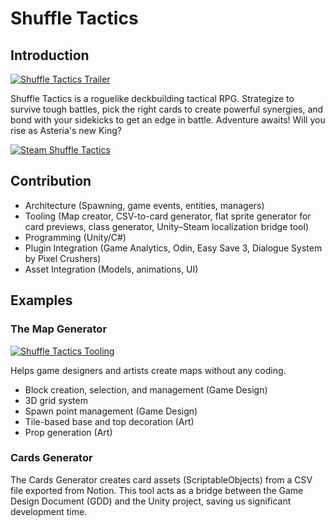 # Shuffle Tactics

## Introduction

[![Shuffle Tactics Trailer](https://img.youtube.com/vi/LG0WEHIL7RQ/0.jpg)](https://www.youtube.com/watch?v=LG0WEHIL7RQ)

Shuffle Tactics is a roguelike deckbuilding tactical RPG. Strategize to survive tough battles, pick the right cards to 
create powerful synergies, and bond with your sidekicks to get an edge in battle. 
Adventure awaits! Will you rise as Asteria's new King? 

[![Steam Shuffle Tactics](https://img.shields.io/badge/Steam-000000?style=for-the-badge&logo=steam&logoColor=white)](https://store.steampowered.com/app/2186580/Shuffle_Tactics/)

## Contribution

- Architecture (Spawning, game events, entities, managers)
- Tooling (Map creator, CSV-to-card generator, flat sprite generator for card previews, class generator, Unity–Steam localization bridge tool)
- Programming (Unity/C#)
- Plugin Integration (Game Analytics, Odin, Easy Save 3, Dialogue System by Pixel Crushers)
- Asset Integration (Models, animations, UI)

## Examples

### The Map Generator 

[<img src="https://img.youtube.com/vi/hWmefXF4Yvg/0.jpg" alt="Shuffle Tactics Tooling"/>](https://www.youtube.com/watch?v=hWmefXF4Yvg)

Helps game designers and artists create maps without any coding.
- Block creation, selection, and management (Game Design)
- 3D grid system
- Spawn point management (Game Design)
- Tile-based base and top decoration (Art)
- Prop generation (Art)

### Cards Generator
  
The Cards Generator creates card assets (ScriptableObjects) from a CSV file exported from Notion.
This tool acts as a bridge between the Game Design Document (GDD) and the Unity project, saving us significant development time.
